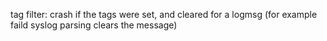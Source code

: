 tag filter: crash if the tags were  set, and cleared for a logmsg  (for example faild syslog parsing clears the message)
